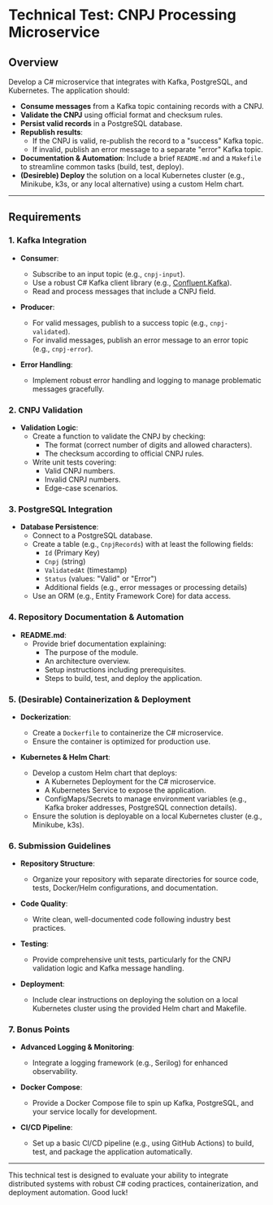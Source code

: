 # Technical Test: CNPJ Processing Microservice

## Overview

Develop a C# microservice that integrates with Kafka, PostgreSQL, and Kubernetes. The application should:

- **Consume messages** from a Kafka topic containing records with a CNPJ.
- **Validate the CNPJ** using official format and checksum rules.
- **Persist valid records** in a PostgreSQL database.
- **Republish results**:
  - If the CNPJ is valid, re-publish the record to a "success" Kafka topic.
  - If invalid, publish an error message to a separate "error" Kafka topic.
- **Documentation & Automation**: Include a brief `README.md` and a `Makefile` to streamline common tasks (build, test, deploy).
- **(Desireble) Deploy** the solution on a local Kubernetes cluster (e.g., Minikube, k3s, or any local alternative) using a custom Helm chart.

---

## Requirements

### 1. Kafka Integration

- **Consumer**:
  - Subscribe to an input topic (e.g., `cnpj-input`).
  - Use a robust C# Kafka client library (e.g., [Confluent.Kafka](https://github.com/confluentinc/confluent-kafka-dotnet)).
  - Read and process messages that include a CNPJ field.

- **Producer**:
  - For valid messages, publish to a success topic (e.g., `cnpj-validated`).
  - For invalid messages, publish an error message to an error topic (e.g., `cnpj-error`).

- **Error Handling**:
  - Implement robust error handling and logging to manage problematic messages gracefully.

### 2. CNPJ Validation

- **Validation Logic**:
  - Create a function to validate the CNPJ by checking:
    - The format (correct number of digits and allowed characters).
    - The checksum according to official CNPJ rules.
  - Write unit tests covering:
    - Valid CNPJ numbers.
    - Invalid CNPJ numbers.
    - Edge-case scenarios.

### 3. PostgreSQL Integration

- **Database Persistence**:
  - Connect to a PostgreSQL database.
  - Create a table (e.g., `CnpjRecords`) with at least the following fields:
    - `Id` (Primary Key)
    - `Cnpj` (string)
    - `ValidatedAt` (timestamp)
    - `Status` (values: "Valid" or "Error")
    - Additional fields (e.g., error messages or processing details)
  - Use an ORM (e.g., Entity Framework Core) for data access.


### 4. Repository Documentation & Automation

- **README.md**:
  - Provide brief documentation explaining:
    - The purpose of the module.
    - An architecture overview.
    - Setup instructions including prerequisites.
    - Steps to build, test, and deploy the application.

### 5. (Desirable) Containerization & Deployment

- **Dockerization**:
  - Create a `Dockerfile` to containerize the C# microservice.
  - Ensure the container is optimized for production use.

- **Kubernetes & Helm Chart**:
  - Develop a custom Helm chart that deploys:
    - A Kubernetes Deployment for the C# microservice.
    - A Kubernetes Service to expose the application.
    - ConfigMaps/Secrets to manage environment variables (e.g., Kafka broker addresses, PostgreSQL connection details).
  - Ensure the solution is deployable on a local Kubernetes cluster (e.g., Minikube, k3s).

### 6. Submission Guidelines

- **Repository Structure**:
  - Organize your repository with separate directories for source code, tests, Docker/Helm configurations, and documentation.

- **Code Quality**:
  - Write clean, well-documented code following industry best practices.

- **Testing**:
  - Provide comprehensive unit tests, particularly for the CNPJ validation logic and Kafka message handling.

- **Deployment**:
  - Include clear instructions on deploying the solution on a local Kubernetes cluster using the provided Helm chart and Makefile.

### 7. Bonus Points

- **Advanced Logging & Monitoring**:
  - Integrate a logging framework (e.g., Serilog) for enhanced observability.

- **Docker Compose**:
  - Provide a Docker Compose file to spin up Kafka, PostgreSQL, and your service locally for development.

- **CI/CD Pipeline**:
  - Set up a basic CI/CD pipeline (e.g., using GitHub Actions) to build, test, and package the application automatically.

---

This technical test is designed to evaluate your ability to integrate distributed systems with robust C# coding practices, containerization, and deployment automation. Good luck!